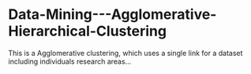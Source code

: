# Data-Mining---Agglomerative-Hierarchical-Clustering
This is a Agglomerative clustering, which uses a single link for a dataset including individuals research areas...
